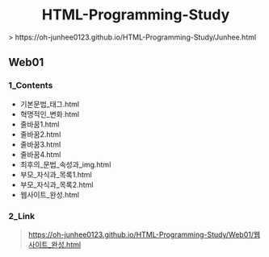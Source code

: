 <h1 align="center">HTML-Programming-Study</h1>
> https://oh-junhee0123.github.io/HTML-Programming-Study/Junhee.html
<br>

## Web01
### 1_Contents
<ul>
  <li>기본문법_태그.html</li>
  <li>혁명적인_변화.html</li>
  <li>줄바꿈1.html</li>
  <li>줄바꿈2.html</li>
  <li>줄바꿈3.html</li>
  <li>줄바꿈4.html</li>
  <li>최후의_문법_속성과_img.html</li>
  <li>부모_자식과_목록1.html</li>
  <li>부모_자식과_목록2.html</li>
  <li>웹사이트_완성.html</li>
</ul>

### 2_Link
> https://oh-junhee0123.github.io/HTML-Programming-Study/Web01/웹사이트_완성.html
